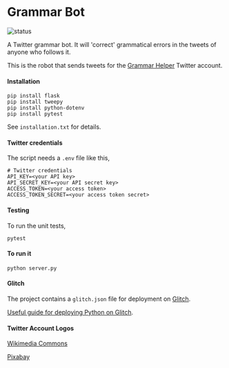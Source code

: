 # Grammar Bot
![status](https://img.shields.io/badge/status-ready%20to%20use-green)

A Twitter grammar bot. It will 'correct' grammatical errors in the tweets of anyone who follows it.

This is the robot that sends tweets for the [Grammar Helper](https://twitter.com/HelperGrammar) Twitter account.

#### Installation
```
pip install flask
pip install tweepy
pip install python-dotenv
pip install pytest
```
See `installation.txt` for details.

#### Twitter credentials
The script needs a `.env` file like this,
```
# Twitter credentials
API_KEY=<your API key>
API_SECRET_KEY=<your API secret key>
ACCESS_TOKEN=<your access token>
ACCESS_TOKEN_SECRET=<your access token secret>
```

#### Testing
To run the unit tests,
```
pytest
```

#### To run it
```
python server.py
```

#### Glitch
The project contains a `glitch.json` file for deployment on [Glitch](https://glitch.com/).

[Useful guide for deploying Python on Glitch](https://pythonprogramming.altervista.org/flask-and-python-3-on-glitch-in-a-couple-of-lines/).

#### Twitter Account Logos
[Wikimedia Commons](https://commons.wikimedia.org/wiki/File:Grammar_Nazi_Icon.svg)

[Pixabay](https://pixabay.com/illustrations/language-learning-grammar-word-cloud-4647558/)
